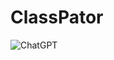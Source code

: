 # ClassPator

![ChatGPT](https://img.shields.io/badge/chatGPT-74aa9c?style=for-the-badge&logo=openai&logoColor=white)
